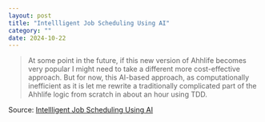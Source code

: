 ```yaml
---
layout: post
title: "Intellligent Job Scheduling Using AI"
category: ""
date: 2024-10-22
---
```


>At some point in the future, if this new version of Ahhlife becomes very popular I might need to take a different more cost-effective approach. But for now, this AI-based approach, as computationally inefficient as it is let me rewrite a traditionally complicated part of the Ahhlife logic from scratch in about an hour using TDD.

Source: [Intellligent Job Scheduling Using AI](https://obie.medium.com/intellligent-job-scheduling-using-ai-43809844ca6b)
